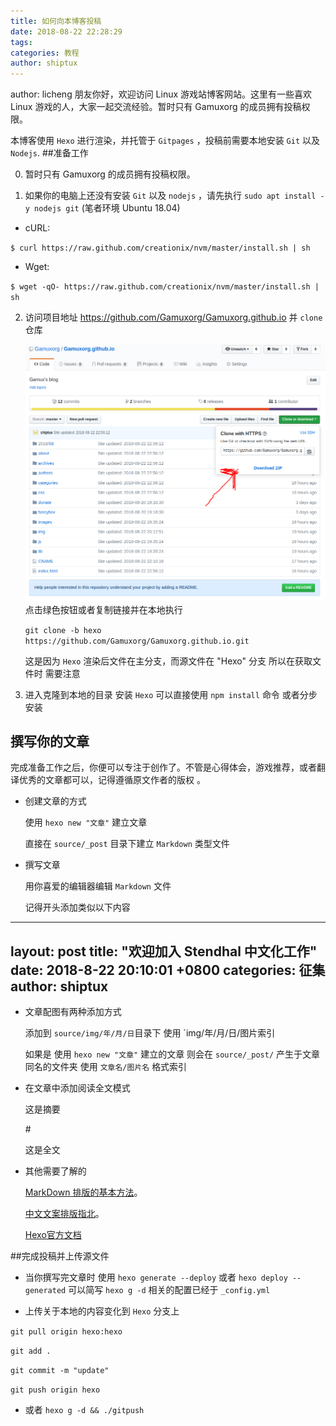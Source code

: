 ```yaml
---
title: 如何向本博客投稿
date: 2018-08-22 22:28:29
tags:
categories: 教程 
author: shiptux
---
```

author: licheng
朋友你好，欢迎访问 Linux 游戏站博客网站。这里有一些喜欢 Linux 游戏的人，大家一起交流经验。暂时只有 Gamuxorg 的成员拥有投稿权限。

本博客使用 `Hexo` 进行渲染，并托管于 `Gitpages` ，投稿前需要本地安装 `Git`  以及 `Nodejs`.
##准备工作

<!-- more -->

0. 暂时只有 Gamuxorg 的成员拥有投稿权限。

1. 如果你的电脑上还没有安装 `Git` 以及 `nodejs` ，请先执行 `sudo apt install -y nodejs git` (笔者环境 Ubuntu 18.04)

- cURL:

`$ curl https://raw.github.com/creationix/nvm/master/install.sh | sh`

- Wget:

`$ wget -qO- https://raw.github.com/creationix/nvm/master/install.sh | sh`

2. 访问项目地址 <https://github.com/Gamuxorg/Gamuxorg.github.io> 并 `clone` 仓库

     ![clone](How-to-post/clone.png) 点击绿色按钮或者复制链接并在本地执行 
     
     `git clone -b hexo https://github.com/Gamuxorg/Gamuxorg.github.io.git`

    这是因为 `Hexo` 渲染后文件在主分支，而源文件在 "Hexo" 分支 所以在获取文件时 需要注意

3. 进入克隆到本地的目录 安装 `Hexo` 可以直接使用 `npm install` 命令 或者分步安装

## 撰写你的文章

完成准备工作之后，你便可以专注于创作了。不管是心得体会，游戏推荐，或者翻译优秀的文章都可以，记得遵循原文作者的版权
。

- 创建文章的方式

    使用 `hexo new "文章"` 建立文章

    直接在 `source/_post` 目录下建立 `Markdown` 类型文件

- 撰写文章
    
    用你喜爱的编辑器编辑 `Markdown` 文件
    
    记得开头添加类似以下内容

 ---
 layout: post
 title: "欢迎加入 Stendhal 中文化工作"
 date: 2018-8-22 20:10:01 +0800
 categories: 征集 
 author: shiptux
 ---

- 文章配图有两种添加方式 

    添加到 `source/img/年/月/日`目录下 使用 `img/年/月/日/图片索引

    如果是 使用 `hexo new "文章"` 建立的文章 则会在 `source/_post/` 产生于文章同名的文件夹 使用 `文章名/图片名` 格式索引 

- 在文章中添加阅读全文模式

    这是摘要

    #<!-- more -->

    这是全文

- 其他需要了解的

    [MarkDown 排版的基本方法](http://wowubuntu.com/markdown/basic.html)。
    
    [中文文案排版指北](https://github.com/mzlogin/chinese-copywriting-guidelines)。
    
    [Hexo官方文档](https://hexo.io/zh-cn/docs/) 

##完成投稿并上传源文件

- 当你撰写完文章时 使用 `hexo generate --deploy` 或者 `hexo deploy --generated` 可以简写 `hexo g -d` 相关的配置已经于 `_config.yml`

- 上传关于本地的内容变化到 `Hexo` 分支上

 `git pull origin hexo:hexo`
 
 `git add .`

 `git commit -m "update"`

 `git push origin hexo`

- 或者   `hexo g -d && ./gitpush `
